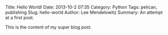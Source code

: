 Title: Hello World!
Date: 2013-10-2 07:35
Category: Python
Tags: pelican, publishing
Slug: hello-world
Author: Lee Mendelowitz
Summary: An attempt at a first post.
<!--- #Status: draft -->

This is the content of my super blog post.
